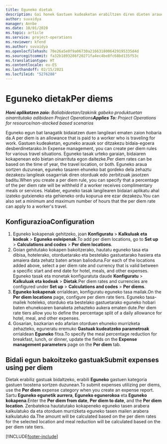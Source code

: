 ```yaml
---
title: Eguneko dietak
description: Gai honek Gastuen kudeaketan erabiltzen diren dieten arauei buruzko informazioa eskaintzen du.
author: suvaidya
manager: Annbe
ms.date: 10/01/2020
ms.topic: article
ms.service: project-operations
ms.reviewer: kfend
ms.author: suvaidya
ms.openlocfilehash: 70e26a5e0f9a06730a2166318006429195335d4d
ms.sourcegitcommit: fa32b1893286f20271fa4ec4be8fc68bd135f53c
ms.translationtype: HT
ms.contentlocale: eu-ES
ms.lasthandoff: 02/15/2021
ms.locfileid: "5276288"
---
```

# <a name="per-diems"></a><span data-ttu-id="09240-103">Eguneko dietak</span><span class="sxs-lookup"><span data-stu-id="09240-103">Per diems</span></span>

<span data-ttu-id="09240-104">_**Honi aplikatzen zaio:** Baliabideetan/Izakinik gabeko produktuetan oinarritutako adibideen Project Operations_</span><span class="sxs-lookup"><span data-stu-id="09240-104">_**Applies To:** Project Operations for resource/non-stocked based scenarios_</span></span>


<span data-ttu-id="09240-105">Eguneko egun bat lanagatik bidaiatzen duen langileari ematen zaion hobaria da.</span><span class="sxs-lookup"><span data-stu-id="09240-105">A per diem is an allowance that is paid to a worker who is traveling for work.</span></span> <span data-ttu-id="09240-106">Gastuen kudeaketan, eguneko arauak sor ditzakezu bidaia-egoera desberdinetarako.</span><span class="sxs-lookup"><span data-stu-id="09240-106">In Expense management, you can create per diem rules for  various travel situations.</span></span> <span data-ttu-id="09240-107">Eguneko tasak urteko garaian, bidaiaren kokapenean edo bietan oinarrituta egon daitezke.</span><span class="sxs-lookup"><span data-stu-id="09240-107">Per diem rates can be based on the time of year, the travel location, or both.</span></span> <span data-ttu-id="09240-108">Eguneko araua sortzen duzunean, eguneko tasaren ehuneko bat gordeko dela zehaztu dezakezu langileak osagarriak diren otorduak edo zerbitzuak jasotzen baditu.</span><span class="sxs-lookup"><span data-stu-id="09240-108">When you create a per diem  rule, you can specify that a percentage of the per diem rate will be withheld if a worker receives complimentary meals or services.</span></span> <span data-ttu-id="09240-109">Halaber, eguneko tasak langilearen bidaiari aplikatu ahal izateko gutxieneko eta gehieneko ordu kopurua ere ezar dezakezu.</span><span class="sxs-lookup"><span data-stu-id="09240-109">You can also set a minimum and maximum number of hours that the per diem rate can apply to a worker's travel.</span></span>

## <a name="configuration"></a><span data-ttu-id="09240-110">Konfigurazioa</span><span class="sxs-lookup"><span data-stu-id="09240-110">Configuration</span></span> 

1. <span data-ttu-id="09240-111">Eguneko kokapenak gehitzeko, joan **Konfiguratu** > **Kalkuluak eta kodeak** > **Eguneko esleipenak**.</span><span class="sxs-lookup"><span data-stu-id="09240-111">To add per diem locations, go to **Set up** > **Calculations and codes** > **Per diem locations**.</span></span>
2. <span data-ttu-id="09240-112">Goian gehitutako kokapen bakoitzerako, hautatu eguneko tasa eta dibisa, hotelerako, otorduetarako eta bestelako gastuetarako hasiera eta amaiera data zehatz baten artean balioduna.</span><span class="sxs-lookup"><span data-stu-id="09240-112">For each of the locations added above, select a per diem rate and currency that is valid between a specific start and end date for hotel, meals, and other expenses.</span></span> <span data-ttu-id="09240-113">Eguneko tasak eta monetak konfiguratuta daude **Konfiguratu** > **Kalkuluak eta kodeak** > **Dietak**.</span><span class="sxs-lookup"><span data-stu-id="09240-113">Per diem rates and currencies are configured under **Set up** > **Calculations and codes** > **Per diems**.</span></span>
3. <span data-ttu-id="09240-114">**Eguneko kokapenak** orrialdean, konfiguratu eguneko tasa mailak.</span><span class="sxs-lookup"><span data-stu-id="09240-114">On the **Per diem locations** page, configure per diem rate tiers.</span></span> <span data-ttu-id="09240-115">Eguneko tasa-mailek hoteleko, otorduko eta bestelako gastuetarako eguneko hobari baten ehunekoaren banaketa zehazteko aukera ematen dute.</span><span class="sxs-lookup"><span data-stu-id="09240-115">Per diem rate tiers allow you to define the percentage split of a daily allowance for hotel, meal, and other expenses.</span></span> 
4. <span data-ttu-id="09240-116">Gosarian, bazkarian edo afarian otorduen ehuneko murrizketa zehazteko, eguneratu eremuko **Gastuak kudeatzeko parametroak** orrialdean **Eguneko** fitxa.</span><span class="sxs-lookup"><span data-stu-id="09240-116">To specify the meal percentage reduction for breakfast, lunch, or dinner, update the fields on the **Expense management parameters** page on the **Per diem** tab.</span></span> 
    
## <a name="submit-expenses-using-per-diem"></a><span data-ttu-id="09240-117">Bidali egun bakoitzeko gastuak</span><span class="sxs-lookup"><span data-stu-id="09240-117">Submit expenses using per diem</span></span>
<span data-ttu-id="09240-118">Dietak erabiliz gastuak bidaltzeko, erabili **Eguneko** gastuen kategoria gastuen txostena sortzen duzunean.</span><span class="sxs-lookup"><span data-stu-id="09240-118">To submit expenses utilizing per diems, use the **Per diem** expense category when you create an expense report.</span></span> <span data-ttu-id="09240-119">Sartu **Eguneko egunetik aurrera**, **Eguneko egunerokoa** eta **Eguneko kokapena**.</span><span class="sxs-lookup"><span data-stu-id="09240-119">Enter the **Per diem from date**, **Per diem to date**,  and the **Per diem location**.</span></span> <span data-ttu-id="09240-120">Zenbatekoa hautatutako kokapeneko eguneko tasen arabera kalkulatuko da eta otorduen murrizketa eguneko tasen mailen arabera kalkulatuko da.</span><span class="sxs-lookup"><span data-stu-id="09240-120">The amount will be calculated based on the per diem rates for the selected location and meal reduction will be calculated based on the per diem rate tiers.</span></span>


[!INCLUDE[footer-include](../includes/footer-banner.md)]